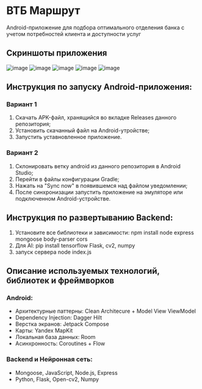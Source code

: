 # ВТБ Маршрут
Android-приложение для подбора оптимального отделения банка с учетом потребностей клиента и доступности услуг

## Скриншоты приложения
![image](https://github.com/KatbertAllgood/vtb_hack/assets/73115406/96c68d90-871a-4485-849d-032843fb6422)
![image](https://github.com/KatbertAllgood/vtb_hack/assets/73115406/339a0278-1f7b-428b-844f-d58464b43882)
![image](https://github.com/KatbertAllgood/vtb_hack/assets/73115406/0d1b2850-b135-49fb-a02b-fdebd8ec820f)
![image](https://github.com/KatbertAllgood/vtb_hack/assets/73115406/5e43da21-35cc-47c4-a224-5c7bd87a1a47)
![image](https://github.com/KatbertAllgood/vtb_hack/assets/73115406/6a119f06-9c34-41a2-bd4c-3626ea7c1a84)


## Инструкция по запуску Android-приложения:
### Вариант 1
1. Скачать APK-файл, хранящийся во вкладке Releases данного репозитория;
2. Установить скачанный файл на Android-утройстве;
3. Запустить уставновленное приложение.

### Вариант 2
1. Склонировать ветку android из данного репозитория в Android Studio;
2. Перейти в файлы конфигурации Gradle;
3. Нажать на "Sync now" в появившемся над файлом уведомлении;
4. После синхронизации запустить приложение на эмуляторе или подключенном Android-устройстве.

## Инструкция по развертыванию Backend:
1. Установите все библиотеки и зависимости: npm install node express mongoose body-parser cors 
2. Для AI: pip install tensorflow Flask, cv2, numpy
3. запуск сервера node index.js
## Описание используемых технологий, библиотек и фреймворков
### Android:
* Архитектурные паттерны: Clean Architecure + Model View ViewModel
* Dependency Injection: Dagger Hilt
* Верстка экранов: Jetpack Compose
* Карты: Yandex MapKit
* Локальная база данных: Room
* Асинхронность: Coroutines + Flow

### Backend и Нейронная сеть:
* Mongoose, JavaScript, Node.js, Express
* Python, Flask, Open-cv2, Numpy
